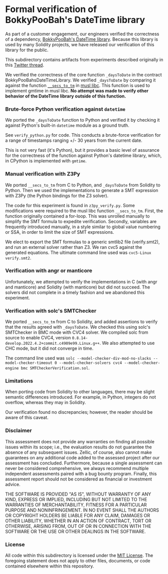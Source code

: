 # Formal verification of BokkyPooBah's DateTime library

As part of a customer engagement, our engineers verified the correctness of a dependency, [BokkyPooBah's DateTime library](https://github.com/bokkypoobah/BokkyPooBahsDateTimeLibrary). Because this library is used by many Solidity projects, we have released our verification of this library for the public.

This subdirectory contains artifacts from experiments described originally in this [Twitter thread](https://twitter.com/Zellic_io/status/1510341868021854209).

We verified the correctness of the core function `_daysToDate` in the contract BokkyPooBahsDateTimeLibrary. We verified `_daysToDate` by comparing it against the function [`__secs_to_tm`](https://github.com/rofl0r/musl/blob/master/src/time/__secs_to_tm.c) in [musl libc](https://musl.libc.org/). This function is used to implement gmtime in musl libc. **No attempt was made to verify other behavior of the DateTime library outside of this function.**

### Brute-force Python verification against `datetime`

We ported the `_daysToDate` function to Python and verified it by checking it against Python's built-in `datetime` module as a ground truth.

See `verify_python.py` for code. This conducts a brute-force verification for a range of timestamps ranging +/- 30 years from the current date.

This is not very fast (it's Python), but it provides a basic level of assurance for the correctness of the function against Python's datetime library, which, in CPython is implemented with `gmtime`.

### Manual verification with Z3Py

We ported `__secs_to_tm` from C to Python, and `_daysToDate` from Solidity to Python. Then we used the implementations to generate a SMT expression with Z3Py (the Python bindings for the Z3 solver).

The code for this experiment is found in `z3py_verify.py`. Some modifications were required to the musl libc function `__secs_to_tm`. First, the function originally contained a for-loop. This was unrolled manually to simplify the SMT formula to expedite verification. Secondly, variables are frequently introduced manually, in a style similar to global value numbering or SSA, in order to limit the size of SMT expressions.

We elect to export the SMT formulas to a generic smtlib2 file (verify.smt2), and run an external solver rather than Z3. We ran cvc5 against the generated equations. The ultimate command line used was `cvc5-Linux verify.smt2`.

### Verification with angr or manticore

Unfortunately, we attempted to verify the implementations in C (with angr and manticore) and Solidity (with manticore) but did not succeed. The solvers did not complete in a timely fashion and we abandoned this experiment.

### Verification with solc's SMTChecker

We ported `__secs_to_tm` from C to Solidity, and added assertions to verify that the results agreed with `_daysToDate`. We checked this using solc's SMTChecker in BMC mode with CVC4 solver. We compiled solc from source to enable CVC4, version `0.8.14-develop.2022.4.2+commit.c4909e99.Linux.g++`. We also attempted to use CHC mode, but it did not converge in time.

The command line used was `solc --model-checker-div-mod-no-slacks --model-checker-timeout 0 --model-checker-solvers cvc4 --model-checker-engine bmc SMTCheckerVerification.sol`.

### Limitations

When porting code from Solidity to other languages, there may be slight semantic differences introduced. For example, in Python, integers do not overflow, whereas they may in Solidity.

Our verification found no discrepancies; however, the reader should be aware of this caveat.

### Disclaimer

This assessment does not provide any warranties on finding all possible issues within its scope; i.e., the evaluation results do not guarantee the absence of any subsequent issues. Zellic, of course, also cannot make guarantees on any additional code added to the assessed project after our assessment has concluded. Furthermore, because a single assessment can never be considered comprehensive, we always recommend multiple independent assessments paired with a bug bounty program. Finally, this assessment report should not be considered as financial or investment advice.

THE SOFTWARE IS PROVIDED "AS IS", WITHOUT WARRANTY OF ANY KIND, EXPRESS OR IMPLIED, INCLUDING BUT NOT LIMITED TO THE WARRANTIES OF MERCHANTABILITY, FITNESS FOR A PARTICULAR PURPOSE AND NONINFRINGEMENT. IN NO EVENT SHALL THE AUTHORS OR COPYRIGHT HOLDERS BE LIABLE FOR ANY CLAIM, DAMAGES OR OTHER LIABILITY, WHETHER IN AN ACTION OF CONTRACT, TORT OR OTHERWISE, ARISING FROM, OUT OF OR IN CONNECTION WITH THE SOFTWARE OR THE USE OR OTHER DEALINGS IN THE SOFTWARE.

### License

All code within this subdirectory is licensed under the [MIT License](https://opensource.org/licenses/MIT). The foregoing statement does not apply to other files, documents, or code contained elsewhere within this repository.
